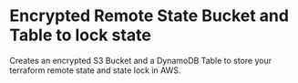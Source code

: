 # Encrypted Remote State Bucket and Table to lock state

Creates an encrypted S3 Bucket and a DynamoDB Table to store your terraform remote state and state lock in AWS.

